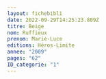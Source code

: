 ```yaml
---
layout: fichebibli
date: 2022-09-29T14:25:23.809Z
titre: Beige
nom: Ruffieux
prenom: Marie-Luce
editions: Héros-Limite
annee: "2009"
pages: "62"
ID_categorie: "1"
---
```

